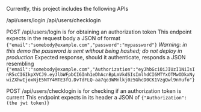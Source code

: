 Currently, this project includes the following APIs

/api/users/login
/api/users/checklogin

POST /api/users/login is for obtaining an authorization token
    This endpoint expects in the request body a JSON of format `{"email":"somebody@example.com","password":"mypassword"}`
    *Warning: in this demo the password is sent without being hashed; do not deploy in production*
    Expected response, should it authenticate, responds a JSON resembling `{"email":"somebody@example.com","Authorization":"eyJhbGciOiJIUzI1NiIsInR5cCI6IkpXVCJ9.eyJlbWFpbCI6Inh1eDhAcnBpLmVkdSIsImlhdCI6MTYxOTMwODkxNywiZXhwIjoxNjE5NTY4MTE3fQ.DvTdFLQ-aa7qo3WMnlkj0z5GhcD0CK1VzgQwl9nYufo"}`

POST /api/users/checklogin is for checking if an authorization token is current
    This endpoint expects in its header a JSON of `{"Authorization":(the jwt token)}`